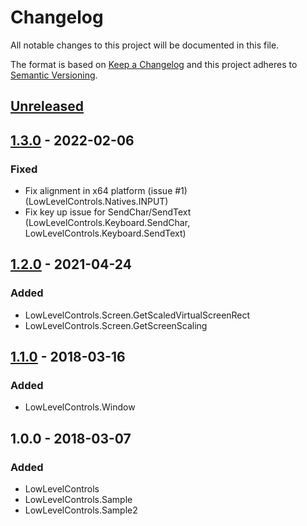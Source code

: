 # Changelog
All notable changes to this project will be documented in this file.

The format is based on [Keep a Changelog](http://keepachangelog.com/en/1.0.0/)
and this project adheres to [Semantic Versioning](http://semver.org/spec/v2.0.0.html).

## [Unreleased]

## [1.3.0] - 2022-02-06
### Fixed
- Fix alignment in x64 platform (issue #1) (LowLevelControls.Natives.INPUT)
- Fix key up issue for SendChar/SendText (LowLevelControls.Keyboard.SendChar, LowLevelControls.Keyboard.SendText)

## [1.2.0] - 2021-04-24
### Added
- LowLevelControls.Screen.GetScaledVirtualScreenRect
- LowLevelControls.Screen.GetScreenScaling

## [1.1.0] - 2018-03-16
### Added
- LowLevelControls.Window

## 1.0.0 - 2018-03-07
### Added
- LowLevelControls
- LowLevelControls.Sample
- LowLevelControls.Sample2

[Unreleased]: https://github.com/j3soon/LowLevelControls/compare/v1.3.0...HEAD
[1.3.0]: https://github.com/j3soon/LowLevelControls/compare/v1.2.0...v1.3.0
[1.2.0]: https://github.com/j3soon/LowLevelControls/compare/v1.1.0...v1.2.0
[1.1.0]: https://github.com/j3soon/LowLevelControls/compare/v1.0.0...v1.1.0